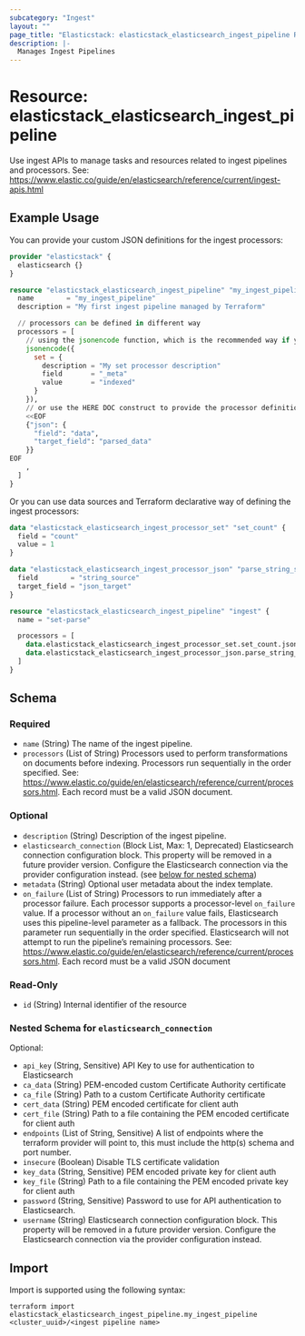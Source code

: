 ```yaml
---
subcategory: "Ingest"
layout: ""
page_title: "Elasticstack: elasticstack_elasticsearch_ingest_pipeline Resource"
description: |-
  Manages Ingest Pipelines
---
```


# Resource: elasticstack_elasticsearch_ingest_pipeline

Use ingest APIs to manage tasks and resources related to ingest pipelines and processors. See: https://www.elastic.co/guide/en/elasticsearch/reference/current/ingest-apis.html

## Example Usage

You can provide your custom JSON definitions for the ingest processors:

```terraform
provider "elasticstack" {
  elasticsearch {}
}

resource "elasticstack_elasticsearch_ingest_pipeline" "my_ingest_pipeline" {
  name        = "my_ingest_pipeline"
  description = "My first ingest pipeline managed by Terraform"

  // processors can be defined in different way
  processors = [
    // using the jsonencode function, which is the recommended way if you want to provide JSON object by yourself
    jsonencode({
      set = {
        description = "My set processor description"
        field       = "_meta"
        value       = "indexed"
      }
    }),
    // or use the HERE DOC construct to provide the processor definition
    <<EOF
    {"json": {
      "field": "data",
      "target_field": "parsed_data"
    }}
EOF
    ,
  ]
}
```


Or you can use data sources and Terraform declarative way of defining the ingest processors:

```terraform
data "elasticstack_elasticsearch_ingest_processor_set" "set_count" {
  field = "count"
  value = 1
}

data "elasticstack_elasticsearch_ingest_processor_json" "parse_string_source" {
  field        = "string_source"
  target_field = "json_target"
}

resource "elasticstack_elasticsearch_ingest_pipeline" "ingest" {
  name = "set-parse"

  processors = [
    data.elasticstack_elasticsearch_ingest_processor_set.set_count.json,
    data.elasticstack_elasticsearch_ingest_processor_json.parse_string_source.json
  ]
}
```


<!-- schema generated by tfplugindocs -->
## Schema

### Required

- `name` (String) The name of the ingest pipeline.
- `processors` (List of String) Processors used to perform transformations on documents before indexing. Processors run sequentially in the order specified. See: https://www.elastic.co/guide/en/elasticsearch/reference/current/processors.html. Each record must be a valid JSON document.

### Optional

- `description` (String) Description of the ingest pipeline.
- `elasticsearch_connection` (Block List, Max: 1, Deprecated) Elasticsearch connection configuration block. This property will be removed in a future provider version. Configure the Elasticsearch connection via the provider configuration instead. (see [below for nested schema](#nestedblock--elasticsearch_connection))
- `metadata` (String) Optional user metadata about the index template.
- `on_failure` (List of String) Processors to run immediately after a processor failure. Each processor supports a processor-level `on_failure` value. If a processor without an `on_failure` value fails, Elasticsearch uses this pipeline-level parameter as a fallback. The processors in this parameter run sequentially in the order specified. Elasticsearch will not attempt to run the pipeline’s remaining processors. See: https://www.elastic.co/guide/en/elasticsearch/reference/current/processors.html. Each record must be a valid JSON document

### Read-Only

- `id` (String) Internal identifier of the resource

<a id="nestedblock--elasticsearch_connection"></a>
### Nested Schema for `elasticsearch_connection`

Optional:

- `api_key` (String, Sensitive) API Key to use for authentication to Elasticsearch
- `ca_data` (String) PEM-encoded custom Certificate Authority certificate
- `ca_file` (String) Path to a custom Certificate Authority certificate
- `cert_data` (String) PEM encoded certificate for client auth
- `cert_file` (String) Path to a file containing the PEM encoded certificate for client auth
- `endpoints` (List of String, Sensitive) A list of endpoints where the terraform provider will point to, this must include the http(s) schema and port number.
- `insecure` (Boolean) Disable TLS certificate validation
- `key_data` (String, Sensitive) PEM encoded private key for client auth
- `key_file` (String) Path to a file containing the PEM encoded private key for client auth
- `password` (String, Sensitive) Password to use for API authentication to Elasticsearch.
- `username` (String) Elasticsearch connection configuration block. This property will be removed in a future provider version. Configure the Elasticsearch connection via the provider configuration instead.

## Import

Import is supported using the following syntax:

```shell
terraform import elasticstack_elasticsearch_ingest_pipeline.my_ingest_pipeline <cluster_uuid>/<ingest pipeline name>
```
